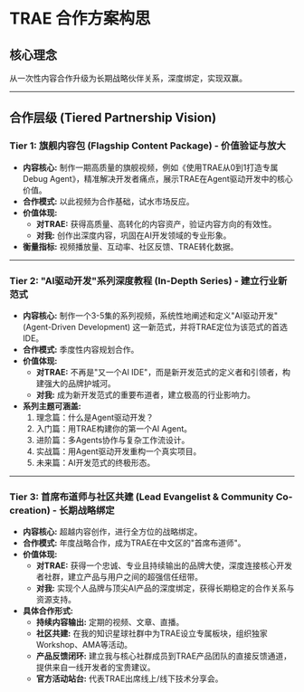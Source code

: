 # TRAE 合作方案构思

## 核心理念
从一次性内容合作升级为长期战略伙伴关系，深度绑定，实现双赢。

---

## 合作层级 (Tiered Partnership Vision)

### Tier 1: 旗舰内容包 (Flagship Content Package) - 价值验证与放大
*   **内容核心:** 制作一期高质量的旗舰视频，例如《使用TRAE从0到1打造专属Debug Agent》，精准解决开发者痛点，展示TRAE在Agent驱动开发中的核心价值。
*   **合作模式:** 以此视频为合作基础，试水市场反应。
*   **价值体现:**
    *   **对TRAE:** 获得高质量、高转化的内容资产，验证内容方向的有效性。
    *   **对我:** 创作出深度内容，巩固在AI开发领域的专业形象。
*   **衡量指标:** 视频播放量、互动率、社区反馈、TRAE转化数据。

---

### Tier 2: "AI驱动开发"系列深度教程 (In-Depth Series) - 建立行业新范式
*   **内容核心:** 制作一个3-5集的系列视频，系统性地阐述和定义"AI驱动开发" (Agent-Driven Development) 这一新范式，并将TRAE定位为该范式的首选IDE。
*   **合作模式:** 季度性内容规划合作。
*   **价值体现:**
    *   **对TRAE:** 不再是"又一个AI IDE"，而是新开发范式的定义者和引领者，构建强大的品牌护城河。
    *   **对我:** 成为新开发范式的重要布道者，建立极高的行业影响力。
*   **系列主题可涵盖:**
    1.  理念篇：什么是Agent驱动开发？
    2.  入门篇：用TRAE构建你的第一个AI Agent。
    3.  进阶篇：多Agents协作与复杂工作流设计。
    4.  实战篇：用Agent驱动开发重构一个真实项目。
    5.  未来篇：AI开发范式的终极形态。

---

### Tier 3: 首席布道师与社区共建 (Lead Evangelist & Community Co-creation) - 长期战略绑定
*   **内容核心:** 超越内容创作，进行全方位的战略绑定。
*   **合作模式:** 年度战略合作，成为TRAE在中文区的"首席布道师"。
*   **价值体现:**
    *   **对TRAE:** 获得一个忠诚、专业且持续输出的品牌大使，深度连接核心开发者社群，建立产品与用户之间的超强信任纽带。
    *   **对我:** 实现个人品牌与顶尖AI产品的深度绑定，获得长期稳定的合作关系与资源支持。
*   **具体合作形式:**
    *   **持续内容输出:** 定期的视频、文章、直播。
    *   **社区共建:** 在我的知识星球社群中为TRAE设立专属板块，组织独家Workshop、AMA等活动。
    *   **产品反馈闭环:** 建立我与核心社群成员到TRAE产品团队的直接反馈通道，提供来自一线开发者的宝贵建议。
    *   **官方活动站台:** 代表TRAE出席线上/线下技术分享会。 